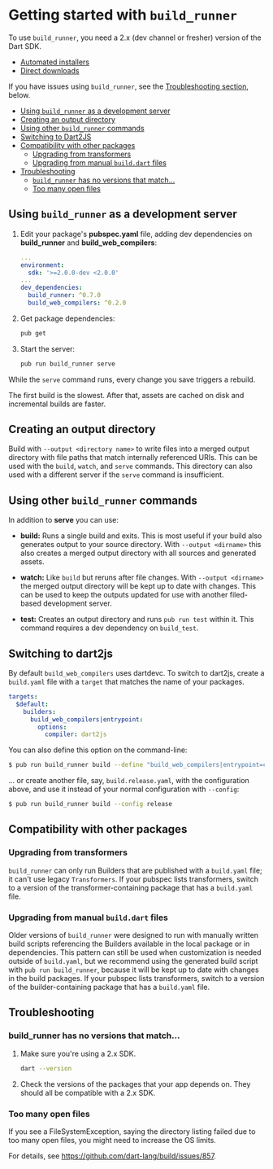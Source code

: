 # Getting started with `build_runner`

To use `build_runner`, you need a 2.x (dev channel or fresher) version of
the Dart SDK.

* [Automated installers](https://www.dartlang.org/install#automated-installation-and-updates)
* [Direct downloads](https://www.dartlang.org/install/archive#dev-channel)

If you have issues using `build_runner`, see the
[Troubleshooting section](#troubleshooting), below.

* [Using `build_runner` as a development server](#using-build_runner-as-a-development-server)
* [Creating an output directory](#creating-an-output-directory)
* [Using other `build_runner` commands](#using-other-build_runner-commands)
* [Switching to Dart2JS](#switching-to-dart2js)
* [Compatibility with other packages](#compatibility-with-other-packages)
  * [Upgrading from transformers](#upgrading-from-transformers)
  * [Upgrading from manual `build.dart` files](#upgrading-from-manual-builddart-files)
* [Troubleshooting](#troubleshooting)
  * [`build_runner` has no versions that match...](#build_runner-has-no-versions-that-match)
  * [Too many open files](#too-many-open-files)

## Using `build_runner` as a development server

1. Edit your package's **pubspec.yaml** file,
   adding dev dependencies on **build_runner** and **build_web_compilers**:

   ```yaml
   ...  
   environment:
     sdk: '>=2.0.0-dev <2.0.0'
   ...  
   dev_dependencies:
     build_runner: ^0.7.0
     build_web_compilers: ^0.2.0
   ```

2. Get package dependencies:

   ```sh
   pub get
   ```

3. Start the server:
  
   ```sh
   pub run build_runner serve
   ```

While the `serve` command runs, every change you save triggers a rebuild.

The first build is the slowest. After that, assets are cached on disk and
incremental builds are faster.

## Creating an output directory

Build with `--output <directory name>` to write files into a merged output
directory with file paths that match internally referenced URIs. This can be
used with the `build`, `watch`, and `serve` commands. This directory can also
used with a different server if the `serve` command is insufficient.

## Using other `build_runner` commands

In addition to **serve** you can use:

- **build:** Runs a single build and exits. This is most useful if your build
  also generates output to your source directory. With `--output <dirname>` this
  also creates a merged output directory with all sources and generated assets.

- **watch:** Like `build` but reruns after file changes. With
  `--output <dirname>` the merged output directory will be kept up to date with
  changes. This can be used to keep the outputs updated for use with another
  filed-based development server.

- **test:** Creates an output directory and runs `pub run test` within it.
  This command requires a dev dependency on `build_test`.

## Switching to dart2js

By default `build_web_compilers` uses dartdevc. To switch to dart2js,
create a `build.yaml` file with a `target` that matches the name of your packages.

```yaml
targets:
  $default:
    builders:
      build_web_compilers|entrypoint:
        options:
          compiler: dart2js
```

You can also define this option on the command-line:

```bash
$ pub run build_runner build --define "build_web_compilers|entrypoint=compiler=dart2js
```

... or create another file, say, `build.release.yaml`, with the configuration
above, and use it instead of your normal configuration with `--config`:

```bash
$ pub run build_runner build --config release
```

## Compatibility with other packages

### Upgrading from transformers

`build_runner` can only run Builders that are published with a `build.yaml`
file; it can't use legacy `Transformers`. If your pubspec lists transformers,
switch to a version of the transformer-containing package that has a
`build.yaml` file.

### Upgrading from manual `build.dart` files

Older versions of `build_runner` were designed to run with manually written
build scripts referencing the Builders available in the local package or in
dependencies. This pattern can still be used when customization is needed
outside of `build.yaml`, but we recommend using the generated build script
with `pub run build_runner`, because it will be kept up to date with changes
in the build packages. If your pubspec lists transformers, switch to a version of
the builder-containing package that has a `build.yaml` file.


## Troubleshooting

<!-- summarize here. -->

### build_runner has no versions that match...

1. Make sure you're using a 2.x SDK.

   ```sh
   dart --version
   ```

2. Check the versions of the packages that your app depends on.
   They should all be compatible with a 2.x SDK.


### Too many open files

If you see a FileSystemException, saying the directory listing failed
due to too many open files, you might need to increase the OS limits.

For details, see <https://github.com/dart-lang/build/issues/857>.
